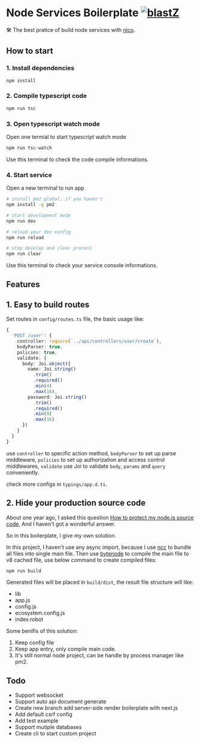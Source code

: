 # Node Services Boilerplate [![blastZ](https://circleci.com/gh/blastZ/node-services-boilerplate.svg?style=svg)](https://circleci.com/gh/blastZ/node-services-boilerplate)

🛠 The best pratice of build node services with [nico](https://github.com/blastZ/nico).

## How to start

### 1. Install dependencies

```bash
npm install
```

### 2. Compile typescript code

```bash
npm run tsc
```

### 3. Open typescript watch mode

Open one termial to start typescript watch mode

```bash
npm run tsc-watch
```

Use this terminal to check the code compile informations.

### 4. Start service

Open a new terminal to run app

```bash
# install pm2 global, if you haven't
npm install -g pm2

# start development mode
npm run dev

# reload your dev config
npm run reload

# stop develop and clear process
npm run clear
```

Use this terminal to check your service console informations.

## Features

## 1. Easy to build routes

Set routes in `config/routes.ts` file, the basic usage like:

```ts
{
  'POST /user': {
    controller: require(`../api/controllers/user/create`),
    bodyParser: true,
    policies: true,
    validate: {
      body: Joi.object({
        name: Joi.string()
          .trim()
          .required()
          .min(4)
          .max(16),
        password: Joi.string()
          .trim()
          .required()
          .min(8)
          .max(16)
      })
    }
  }
}
```

use `controller` to specific action method, `bodyParser` to set up parse middleware, `policies` to set up authorization and access control middlewares, `validate` use Joi to validate `body`, `params` and `query` conveniently.

check more configs in `typings/app.d.ts`.

## 2. Hide your production source code

About one year ago, I asked this question [How to protect my node.js source code](https://stackoverflow.com/questions/51944164/how-to-protect-my-node-js-source-code), And I haven't got a wonderful answer.

So in this boilerplate, I give my own solution.

In this project, I haven't use any async import, because I use [ncc](https://github.com/zeit/ncc) to bundle all files into single main file. Then use [bytenode](https://github.com/OsamaAbbas/bytenode) to compile the main file to v8 cached file, use below command to create compiled files:

```bash
npm run build
```

Generated files will be placed in `build/dist`, the result file structure will like:

- lib
- app.js
- config.js
- ecosystem.config.js
- index.robot

Some benifis of this solution:

1. Keep config file
2. Keep app entry, only compile main code.
3. It's still normal node project, can be handle by process manager like pm2.

## Todo

- Support websocket
- Support auto api document generate
- Create new branch add server-side render boilerplate with next.js
- Add default csrf config
- Add test example
- Support mutiple databases
- Create cli to start custom project
